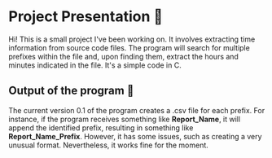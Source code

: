 # Project Presentation 🚀
Hi! This is a small project I've been working on. It involves extracting time information from source code files. 
The program will search for multiple prefixes within the file and, upon finding them, extract the hours and minutes indicated in the file. 
It's a simple code in C.

## Output of the program 📁
The current version 0.1 of the program creates a .csv file for each prefix. 
For instance, if the program receives something like **Report_Name**, it will append the identified prefix, resulting in something like **Report_Name_Prefix**.
However, it has some issues, such as creating a very unusual format. 
Nevertheless, it works fine for the moment.
